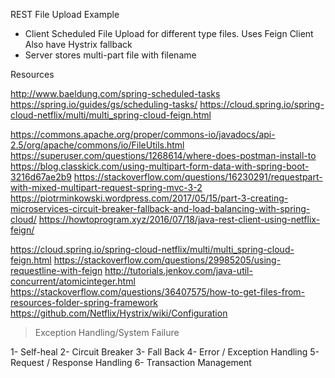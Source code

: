 
REST File Upload Example

- Client 
Scheduled File Upload for different type files.
Uses Feign Client
Also have Hystrix fallback
- Server 
stores multi-part file with filename

Resources

http://www.baeldung.com/spring-scheduled-tasks
https://spring.io/guides/gs/scheduling-tasks/
https://cloud.spring.io/spring-cloud-netflix/multi/multi_spring-cloud-feign.html

https://commons.apache.org/proper/commons-io/javadocs/api-2.5/org/apache/commons/io/FileUtils.html
https://superuser.com/questions/1268614/where-does-postman-install-to
https://blog.classkick.com/using-multipart-form-data-with-spring-boot-3216d67ae2b9
https://stackoverflow.com/questions/16230291/requestpart-with-mixed-multipart-request-spring-mvc-3-2
https://piotrminkowski.wordpress.com/2017/05/15/part-3-creating-microservices-circuit-breaker-fallback-and-load-balancing-with-spring-cloud/
https://howtoprogram.xyz/2016/07/18/java-rest-client-using-netflix-feign/

https://cloud.spring.io/spring-cloud-netflix/multi/multi_spring-cloud-feign.html
https://stackoverflow.com/questions/29985205/using-requestline-with-feign
http://tutorials.jenkov.com/java-util-concurrent/atomicinteger.html
https://stackoverflow.com/questions/36407575/how-to-get-files-from-resources-folder-spring-framework
https://github.com/Netflix/Hystrix/wiki/Configuration

>Exception Handling/System Failure

1- Self-heal
2- Circuit Breaker
3- Fall Back
4- Error / Exception Handling
5- Request / Response Handling
6- Transaction Management
